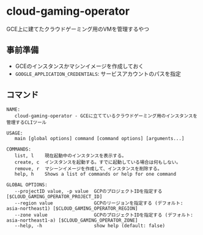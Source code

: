 # cloud-gaming-operator

GCE上に建てたクラウドゲーミング用のVMを管理するやつ

## 事前準備

- GCEのインスタンスかマシンイメージを作成しておく
- `GOOGLE_APPLICATION_CREDENTIALS`: サービスアカウントのパスを指定

## コマンド

```text
NAME:
   cloud-gaming-operator - GCEに立てているクラウドゲーミング用のインスタンスを管理するCLIツール

USAGE:
   main [global options] command [command options] [arguments...]

COMMANDS:
   list, l    現在起動中のインスタンスを表示する。
   create, c  インスタンスを起動する。すでに起動している場合は何もしない。
   remove, r  マシーンイメージを作成して、インスタンスを削除する。
   help, h    Shows a list of commands or help for one command

GLOBAL OPTIONS:
   --projectID value, -p value  GCPのプロジェクトIDを指定する [$CLOUD_GAMING_OPERATOR_PROJECT_ID]
   --region value               GCPのリージョンを指定する (デフォルト: asia-northeast1) [$CLOUD_GAMING_OPERATOR_REGION]
   --zone value                 GCPのプロジェクトIDを指定する (デフォルト: asia-northeast1-a) [$CLOUD_GAMING_OPERATOR_ZONE]
   --help, -h                   show help (default: false)
```